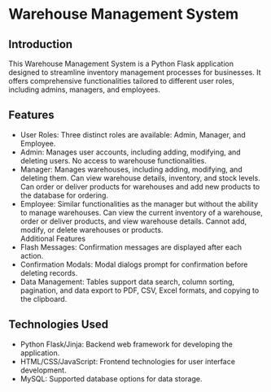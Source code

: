# Warehouse Management System
## Introduction
This Warehouse Management System is a Python Flask application designed to streamline inventory management processes for businesses. It offers comprehensive functionalities tailored to different user roles, including admins, managers, and employees.

## Features
- User Roles: Three distinct roles are available: Admin, Manager, and Employee.
- Admin: Manages user accounts, including adding, modifying, and deleting users. No access to warehouse functionalities.
- Manager: Manages warehouses, including adding, modifying, and deleting them. Can view warehouse details, inventory, and stock levels. Can order or deliver products for warehouses and add new products to the database for ordering.
- Employee: Similar functionalities as the manager but without the ability to manage warehouses. Can view the current inventory of a warehouse, order or deliver products, and view warehouse details. Cannot add, modify, or delete warehouses or products.  <br>
Additional Features <br>
- Flash Messages: Confirmation messages are displayed after each action.
- Confirmation Modals: Modal dialogs prompt for confirmation before deleting records.
- Data Management: Tables support data search, column sorting, pagination, and data export to PDF, CSV, Excel formats, and copying to the clipboard.
## Technologies Used
- Python Flask/Jinja: Backend web framework for developing the application.
- HTML/CSS/JavaScript: Frontend technologies for user interface development.
- MySQL: Supported database options for data storage.
